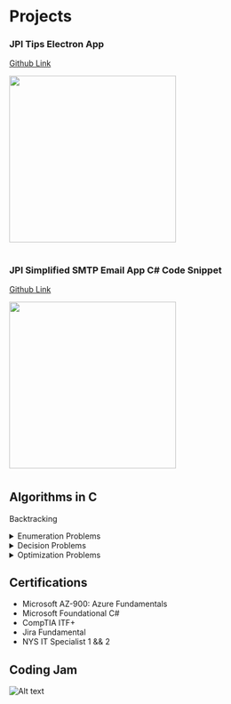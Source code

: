 # Projects

### JPI Tips Electron App

[Github Link](https://github.com/chitangchin/JPI-Tips-Window-App) 

<img src="https://github.com/chitangchin/Chitangchin/assets/96362668/e4371c21-a042-4e0f-a944-8677b47b77a3" height="300px"/>

#

### JPI Simplified SMTP Email App C# Code Snippet

[Github Link](https://github.com/chitangchin/Simplified-SMTP-Email-App) 

<img src="https://github.com/chitangchin/Chitangchin/assets/96362668/b6f19af5-91a9-4c85-a1e0-f55e91d29ff7" height="300px"/>

#





## Algorithms in C

Backtracking
<details>
<summary>Enumeration Problems</summary>
<a href="https://github.com/chitangchin/Algorithms/tree/main/Backtracking/nQueen">N Queen</a>
  
</details>
<details>
<summary>Decision Problems</summary>
<br>
1. N Queen
</details>
<details>
<summary>Optimization Problems</summary>
<br>
1. N Queen
</details>

## Certifications

- Microsoft AZ-900: Azure Fundamentals
- Microsoft Foundational C#
- CompTIA ITF+
- Jira Fundamental
- NYS IT Specialist 1 && 2


## Coding Jam

![Alt text](https://spotify-recently-played-readme.vercel.app/api?user=1241077062)
